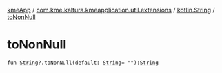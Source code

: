 [kmeApp](../../index.md) / [com.kme.kaltura.kmeapplication.util.extensions](../index.md) / [kotlin.String](index.md) / [toNonNull](./to-non-null.md)

# toNonNull

`fun `[`String`](https://kotlinlang.org/api/latest/jvm/stdlib/kotlin/-string/index.html)`?.toNonNull(default: `[`String`](https://kotlinlang.org/api/latest/jvm/stdlib/kotlin/-string/index.html)` = ""): `[`String`](https://kotlinlang.org/api/latest/jvm/stdlib/kotlin/-string/index.html)